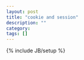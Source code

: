 ```yaml
---
layout: post
title: "cookie and session"
description: ""
category: 
tags: []
---
```

{% include JB/setup %}
